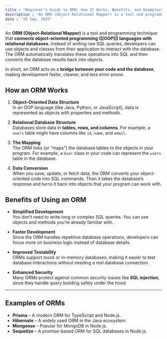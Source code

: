 ```yaml
---
title : "Beginner’s Guide to ORM: How It Works, Benefits, and Examples"
description : "An ORM (Object-Relational Mapper) is a tool and programming technique that connects object-oriented programming (OOP) languages with relational databases. Instead of writing raw SQL queries, developers can use objects and classes from their application to interact with the database. The ORM automatically translates these operations into SQL and then converts the database results back into objects."
date : "18 Sep, 2025"
---
```


An **ORM (Object-Relational Mapper)** is a tool and programming technique that **connects object-oriented programming ([[OOP]]) languages with relational databases**. Instead of writing raw SQL queries, developers can use objects and classes from their application to interact with the database. The ORM automatically translates these operations into SQL and then converts the database results back into objects.

In short, an ORM acts as a **bridge between your code and the database**, making development faster, cleaner, and less error-prone.

## How an ORM Works

1. **Object-Oriented Data Structure**  
    In an OOP language (like Java, Python, or JavaScript), data is represented as objects with properties and methods.
    
2. **Relational Database Structure**  
    Databases store data in **tables, rows, and columns**. For example, a `users` table might have columns like `id`, `name`, and `email`.
    
3. **The Mapping**  
    The ORM links (or “maps”) the database tables to the objects in your program. For example, a `User` class in your code can represent the `users` table in the database.
    
4. **Data Conversion**  
    When you save, update, or fetch data, the ORM converts your object-oriented code into SQL commands. Then it takes the database’s response and turns it back into objects that your program can work with.
    

## Benefits of Using an ORM

- **Simplified Development**  
    You don’t need to write long or complex SQL queries. You can use objects and methods you’re already familiar with.
    
- **Faster Development**  
    Since the ORM handles repetitive database operations, developers can focus more on business logic instead of database details.
    
- **Improved Testability**  
    ORMs support mock or in-memory databases, making it easier to test database interactions without needing a real database connection.
    
- **Enhanced Security**  
    Many ORMs protect against common security issues like **SQL injection**, since they handle query building safely under the hood.
    

---

## Examples of ORMs

- **Prisma** – A modern ORM for TypeScript and Node.js.  
- **Hibernate** – A widely used ORM in the Java ecosystem.
- **Mongoose** – Popular for MongoDB in Node.js.
- **Sequelize** – A promise-based ORM for SQL databases in Node.js.
